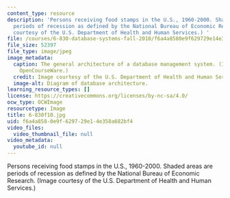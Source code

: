 ```yaml
---
content_type: resource
description: 'Persons receiving food stamps in the U.S., 1960-2000. Shaded areas are
  periods of recession as defined by the National Bureau of Economic Research. (Image
  courtesy of the U.S. Department of Health and Human Services.) '
file: /courses/6-830-database-systems-fall-2010/f6a4a8580e9f629729e14e358a682bf4_6-830f10.jpg
file_size: 52397
file_type: image/jpeg
image_metadata:
  caption: The general architecture of a database management system. (Image by MIT
    OpenCourseWare.)
  credit: Image courtesy of the U.S. Department of Health and Human Services.
  image-alt: Diagram of database architecture.
learning_resource_types: []
license: https://creativecommons.org/licenses/by-nc-sa/4.0/
ocw_type: OCWImage
resourcetype: Image
title: 6-830f10.jpg
uid: f6a4a858-0e9f-6297-29e1-4e358a682bf4
video_files:
  video_thumbnail_file: null
video_metadata:
  youtube_id: null
---
```

Persons receiving food stamps in the U.S., 1960-2000. Shaded areas are periods of recession as defined by the National Bureau of Economic Research. (Image courtesy of the U.S. Department of Health and Human Services.) 